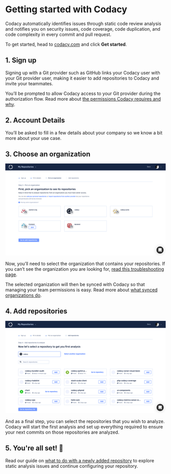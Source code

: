 # Getting started with Codacy

Codacy automatically identifies issues through static code review analysis and notifies you on security issues, code coverage, code duplication, and code complexity in every commit and pull request.

To get started, head to [codacy.com](https://www.codacy.com/) and click **Get started**.

## 1. Sign up

Signing up with a Git provider such as GitHub links your Codacy user with your Git provider user, making it easier to add repositories to Codacy and invite your teammates.

You’ll be prompted to allow Codacy access to your Git provider during the authorization flow. Read more about [the permissions Codacy requires and why](which-permissions-does-codacy-need-from-my-account.md).

## 2. Account Details

You’ll be asked to fill in a few details about your company so we know a bit more about your use case.

## 3. Choose an organization

![](../images/Screenshot_2020-02-26_at_21.30.45.png)

Now, you’ll need to select the organization that contains your repositories. If you can’t see the organization you are looking for, [read this troubleshooting page](../organizations/why-cant-i-see-my-organization.md).

The selected organization will then be synced with Codacy so that managing your team permissions is easy. Read more about [what synced organizations do](../organizations/what-are-synced-organizations.md).

## 4. Add repositories

![](../images/Screenshot_2020-02-26_at_21.31.41.png)

And as a final step, you can select the repositories that you wish to analyze. Codacy will start the first analysis and set up everything required to ensure your next commits on those repositories are analyzed.

## 5. You're all set!  🎉

Read our guide on [what to do with a newly added repository](i-added-a-repository-now-what.md) to explore static analysis issues and continue configuring your repository.
